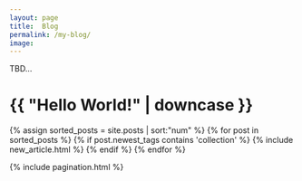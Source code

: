 ```yaml
---
layout: page
title:  Blog
permalink: /my-blog/
image: 
---
```

TBD...

<div class="container">
  <h1>{{ "Hello World!" | downcase }}</h1>
  <div class="row animate">
    {% assign sorted_posts = site.posts | sort:"num" %}
    {% for post in sorted_posts %}
      {% if post.newest_tags contains 'collection' %}
        {% include new_article.html %}
      {% endif %}
    {% endfor %}
  </div>
</div>

{% include pagination.html %}
